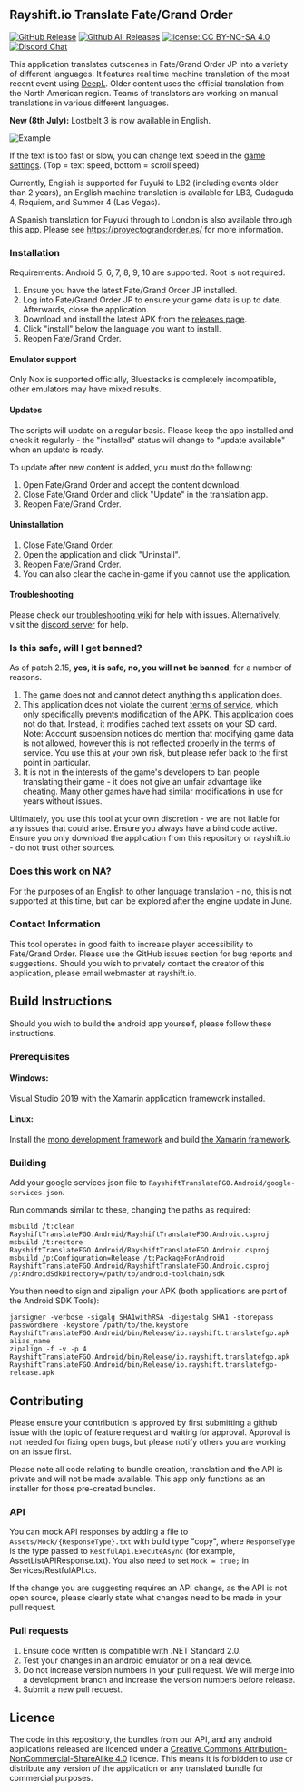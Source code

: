 ﻿## Rayshift.io Translate Fate/Grand Order
[![GitHub Release](https://img.shields.io/github/release/rayshift/translatefgo.svg?style=flat)](https://github.com/rayshift/translatefgo/releases)  [![Github All Releases](https://img.shields.io/github/downloads/rayshift/translatefgo/total.svg?style=flat)](https://github.com/rayshift/translatefgo/releases)  [![license: CC BY-NC-SA 4.0](https://img.shields.io/badge/License-CC%20BY--NC--SA%204.0-lightgrey.svg)](http://creativecommons.org/licenses/by-nc-sa/4.0/) [![Discord Chat](https://img.shields.io/discord/665980614998097941.svg)](https://discord.gg/6vncnjj)  

This application translates cutscenes in Fate/Grand Order JP into a variety of different languages. It features real time machine translation of the most recent event using [DeepL](https://www.deepl.com/). Older content uses the official translation from the North American region. Teams of translators are working on manual translations in various different languages.

**New (8th July):** Lostbelt 3 is now available in English.

![Example](https://i.imgur.com/dNLFbxG.png)

If the text is too fast or slow, you can change text speed in the [game settings](https://i.imgur.com/UhmoZI9.png). (Top = text speed, bottom = scroll speed)

Currently, English is supported for Fuyuki to LB2 (including events older than 2 years), an English machine translation is available for LB3, Gudaguda 4, Requiem, and Summer 4 (Las Vegas).

A Spanish translation for Fuyuki through to London is also available through this app. Please see https://proyectograndorder.es/ for more information.

### Installation
Requirements: Android 5, 6, 7, 8, 9, 10 are supported. Root is not required.

1. Ensure you have the latest Fate/Grand Order JP installed.
2. Log into Fate/Grand Order JP to ensure your game data is up to date. Afterwards, close the application.
3. Download and install the latest APK from the [releases page](https://github.com/rayshift/translatefgo/releases).
4. Click "install" below the language you want to install.
5. Reopen Fate/Grand Order.

#### Emulator support
Only Nox is supported officially, Bluestacks is completely incompatible, other emulators may have mixed results.

#### Updates
The scripts will update on a regular basis. Please keep the app installed and check it regularly - the "installed" status will change to "update available" when an update is ready.

To update after new content is added, you must do the following:
1. Open Fate/Grand Order and accept the content download.
2. Close Fate/Grand Order and click "Update" in the translation app.
3. Reopen Fate/Grand Order.

#### Uninstallation
1. Close Fate/Grand Order.
2. Open the application and click "Uninstall".
3. Reopen Fate/Grand Order.
4. You can also clear the cache in-game if you cannot use the application.

#### Troubleshooting
Please check our [troubleshooting wiki](https://github.com/rayshift/translatefgo/wiki/Troubleshooting) for help with issues. Alternatively, visit the [discord server](https://discord.gg/6vncnjj) for help.

### Is this safe, will I get banned?
As of patch 2.15, **yes, it is safe, no, you will not be banned**, for a number of reasons. 

1. The game does not and cannot detect anything this application does.
2. This application does not violate the current [terms of service](http://anonym.es/?http://webview.fate-go.jp/webview/userpolicy/index.html), which only specifically prevents modification of the APK. This application does not do that. Instead, it modifies cached text assets on your SD card. 
Note: Account suspension notices do mention that modifying game data is not allowed, however this is not reflected properly in the terms of service. You use this at your own risk, but please refer back to the first point in particular.
3. It is not in the interests of the game's developers to ban people translating their game - it does not give an unfair advantage like cheating. Many other games have had similar modifications in use for years without issues. 

Ultimately, you use this tool at your own discretion - we are not liable for any issues that could arise. Ensure you always have a bind code active. Ensure you only download the application from this repository or rayshift.io - do not trust other sources.

### Does this work on NA?
For the purposes of an English to other language translation - no, this is not supported at this time, but can be explored after the engine update in June.

### Contact Information
This tool operates in good faith to increase player accessibility to Fate/Grand Order. Please use the GitHub issues section for bug reports and suggestions. Should you wish to privately contact the creator of this application, please email webmaster at rayshift.io.

## Build Instructions
Should you wish to build the android app yourself, please follow these instructions.

### Prerequisites
#### Windows: 
Visual Studio 2019 with the Xamarin application framework installed.

#### Linux:
Install the [mono development framework](https://www.mono-project.com/download/stable/#download-lin) and build [the Xamarin framework](https://github.com/xamarin/xamarin-android/blob/master/Documentation/building/unix/instructions.md).

### Building
Add your google services json file to `RayshiftTranslateFGO.Android/google-services.json`.

Run commands similar to these, changing the paths as required:
```
msbuild /t:clean RayshiftTranslateFGO.Android/RayshiftTranslateFGO.Android.csproj
msbuild /t:restore RayshiftTranslateFGO.Android/RayshiftTranslateFGO.Android.csproj
msbuild /p:Configuration=Release /t:PackageForAndroid RayshiftTranslateFGO.Android/RayshiftTranslateFGO.Android.csproj /p:AndroidSdkDirectory=/path/to/android-toolchain/sdk
```

You then need to sign and zipalign your APK (both applications are part of the Android SDK Tools):
```
jarsigner -verbose -sigalg SHA1withRSA -digestalg SHA1 -storepass passwordhere -keystore /path/to/the.keystore RayshiftTranslateFGO.Android/bin/Release/io.rayshift.translatefgo.apk alias_name
zipalign -f -v -p 4 RayshiftTranslateFGO.Android/bin/Release/io.rayshift.translatefgo.apk RayshiftTranslateFGO.Android/bin/Release/io.rayshift.translatefgo-release.apk
```

## Contributing
Please ensure your contribution is approved by first submitting a github issue with the topic of feature request and waiting for approval. Approval is not needed for fixing open bugs, but please notify others you are working on an issue first.

Please note all code relating to bundle creation, translation and the API is private and will not be made available. This app only functions as an installer for those pre-created bundles.

### API
You can mock API responses by adding a file to `Assets/Mock/{ResponseType}.txt` with build type "copy", where `ResponseType` is the type passed to `RestfulApi.ExecuteAsync` (for example, AssetListAPIResponse.txt). You also need to set `Mock = true;` in Services/RestfulAPI.cs.

If the change you are suggesting requires an API change, as the API is not open source, please clearly state what changes need to be made in your pull request.

### Pull requests
1. Ensure code written is compatible with .NET Standard 2.0.
2. Test your changes in an android emulator or on a real device.
3. Do not increase version numbers in your pull request. We will merge into a development branch and increase the version numbers before release.
4. Submit a new pull request.

## Licence
The code in this repository, the bundles from our API, and any android applications released are licenced under a [Creative Commons Attribution-NonCommercial-ShareAlike 4.0](https://creativecommons.org/licenses/by-nc-sa/4.0/) licence. This means it is forbidden to use or distribute any version of the application or any translated bundle for commercial purposes.
